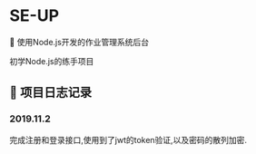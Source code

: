 # SE-UP

:tada: 使用Node.js开发的作业管理系统后台

初学Node.js的练手项目

## :bookmark: 项目日志记录

### 2019.11.2

完成注册和登录接口,使用到了jwt的token验证,以及密码的散列加密.
